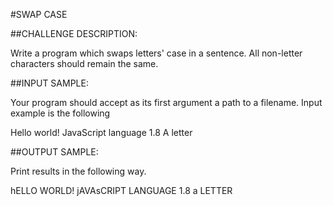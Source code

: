 #SWAP CASE

##CHALLENGE DESCRIPTION:

Write a program which swaps letters' case in a sentence. All non-letter characters should remain the same.

##INPUT SAMPLE:

Your program should accept as its first argument a path to a filename. Input example is the following

Hello world!
JavaScript language 1.8
A letter

##OUTPUT SAMPLE:

Print results in the following way.

hELLO WORLD!
jAVAsCRIPT LANGUAGE 1.8
a LETTER